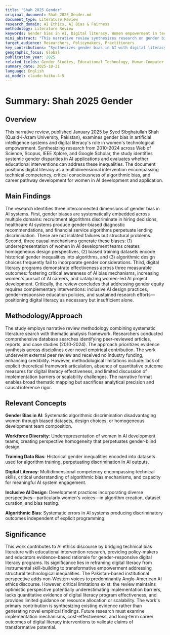 ```yaml
---
title: "Shah 2025 Gender"
original_document: Shah_2025_Gender.md
document_type: Literature Review
research_domain: AI Ethics, AI Bias & Fairness
methodology: Literature Review
keywords: Gender bias in AI, Digital literacy, Women empowerment in technology, Inclusive AI design, AI workforce diversity
mini_abstract: "This narrative review synthesizes research on gender bias in AI systems and examines digital literacy as a transformative intervention for empowering women in technology development and application. The study identifies systemic biases across AI domains and proposes gender-responsive education policies as key solutions."
target_audience: Researchers, Policymakers, Practitioners
key_contributions: "Synthesizes gender bias in AI with digital literacy interventions for equity"
geographic_focus: Global
publication_year: 2025
related_fields: Gender Studies, Educational Technology, Human-Computer Interaction
summary_date: 2025-10-31
language: English
ai_model: claude-haiku-4-5
---
```


# Summary: Shah 2025 Gender

## Overview

This narrative review, published January 2025 by Syed Sibghatullah Shah (Quaid-i-Azam University, Pakistan), examines gender bias in artificial intelligence systems and digital literacy's role in women's technological empowerment. Synthesizing research from 2010-2024 across Web of Science, Scopus, IEEE Xplore, and Google Scholar, the study identifies systemic gender disparities in AI applications and evaluates whether educational interventions can address these inequalities. The document positions digital literacy as a multidimensional intervention encompassing technical competency, critical consciousness of algorithmic bias, and career pathway development for women in AI development and application.

## Main Findings

The research identifies three interconnected dimensions of gender bias in AI systems. First, gender biases are systematically embedded across multiple domains: recruitment algorithms discriminate in hiring decisions, healthcare AI systems produce gender-biased diagnostic recommendations, and financial service algorithms perpetuate lending discrimination. These are not isolated failures but structural problems. Second, three causal mechanisms generate these biases: (1) underrepresentation of women in AI development teams creates homogeneous design perspectives, (2) biased training datasets encode historical gender inequalities into algorithms, and (3) algorithmic design choices frequently fail to incorporate gender considerations. Third, digital literacy programs demonstrate effectiveness across three measurable outcomes: fostering critical awareness of AI bias mechanisms, increasing women's pursuit of AI careers, and catalyzing women-led AI project development. Critically, the review concludes that addressing gender equity requires complementary interventions: inclusive AI design practices, gender-responsive education policies, and sustained research efforts—positioning digital literacy as necessary but insufficient alone.

## Methodology/Approach

The study employs narrative review methodology combining systematic literature search with thematic analysis framework. Researchers conducted comprehensive database searches identifying peer-reviewed articles, reports, and case studies (2010-2024). The approach prioritizes evidence synthesis across disciplines over novel empirical contribution. The work underwent external peer review and received no industry funding, enhancing credibility. However, methodological limitations include: lack of explicit theoretical framework articulation, absence of quantitative outcome measures for digital literacy effectiveness, and limited discussion of implementation barriers or scalability challenges. The narrative format enables broad thematic mapping but sacrifices analytical precision and causal inference rigor.

## Relevant Concepts

**Gender Bias in AI**: Systematic algorithmic discrimination disadvantaging women through biased datasets, design choices, or homogeneous development team composition.

**Workforce Diversity**: Underrepresentation of women in AI development teams, creating perspective homogeneity that perpetuates gender-blind design.

**Training Data Bias**: Historical gender inequalities encoded into datasets used for algorithm training, perpetuating discrimination in AI outputs.

**Digital Literacy**: Multidimensional competency encompassing technical skills, critical understanding of algorithmic bias mechanisms, and capacity for meaningful AI system engagement.

**Inclusive AI Design**: Development practices incorporating diverse perspectives—particularly women's voices—in algorithm creation, dataset curation, and bias testing.

**Algorithmic Bias**: Systematic errors in AI systems producing discriminatory outcomes independent of explicit programming.

## Significance

This work contributes to AI ethics discourse by bridging technical bias literature with educational intervention research, providing policy-makers and educators evidence-based rationale for gender-responsive digital literacy programs. Its significance lies in reframing digital literacy from instrumental skill-building to transformative empowerment addressing structural technological inequalities. The Pakistan-based institutional perspective adds non-Western voices to predominantly Anglo-American AI ethics discourse. However, critical limitations exist: the review maintains optimistic perspective potentially underestimating implementation barriers, lacks quantitative evidence of digital literacy program effectiveness, and provides limited guidance on resource allocation or scalability. The work's primary contribution is synthesizing existing evidence rather than generating novel empirical findings. Future research must examine implementation mechanisms, cost-effectiveness, and long-term career outcomes of digital literacy interventions to validate claims of transformative potential.
